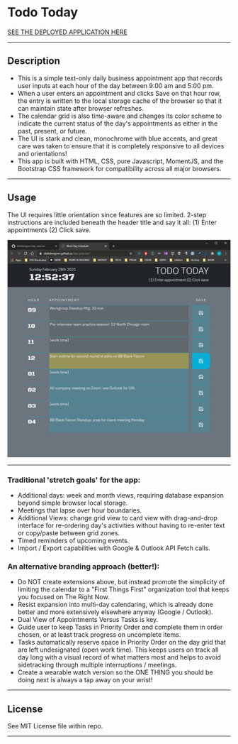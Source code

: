 # Todo Today

[SEE THE DEPLOYED APPLICATION HERE](https://dishdesigner.github.io/day-planner/)

---

## Description

* This is a simple text-only daily business appointment app that records user inputs at each hour of the day between 9:00 am and 5:00 pm.
* When a user enters an appointment and clicks Save on that hour row, the entry is written to the local storage cache of the browser so that it can maintain state after browser refreshes.
* The calendar grid is also time-aware and changes its color scheme to indicate the current status of the day's appointments as either in the past, present, or future.
* The UI is stark and clean, monochrome with blue accents, and great care was taken to ensure that it is completely responsive to all devices and orientations!
* This app is built with HTML, CSS, pure Javascript, MomentJS, and the Bootstrap CSS framework for compatibility across all major browsers.

---

## Usage

The UI requires little orientation since features are so limited. 2-step instructions are included beneath the header title and say it all: (1) Enter appointments (2) Click save.

![Day planner app screenshot](assets/images/Day-Planner-Screenshot.png)

---

### Traditional 'stretch goals' for the app:
* Additional days: week and month views, requiring database expansion beyond simple browser local storage.
* Meetings that lapse over hour boundaries.
* Additional Views: change grid view to card view with drag-and-drop interface for re-ordering day's activities without having to re-enter text or copy/paste between grid zones.
* Timed reminders of upcoming events.
* Import / Export capabilities with Google & Outlook API Fetch calls.

### An alternative branding approach (better!):
* Do NOT create extensions above, but instead promote the simplicity of limiting the calendar to a "First Things First" organization tool that keeps you focused on The Right Now.
* Resist expansion into multi-day calendaring, which is already done better and more extensively elsewhere anyway (Google / Outlook).
* Dual View of Appointments Versus Tasks is key.
* Guide user to keep Tasks in Priority Order and complete them in order chosen, or at least track progress on uncomplete items.
* Tasks automatically reserve space in Priority Order on the day grid that are left undesignated (open work time). This keeps users on track all day long with a visual record of what matters most and helps to avoid sidetracking through multiple interruptions / meetings.
* Create a wearable watch version so the ONE THING you should be doing next is always a tap away on your wrist!

---

## License

See MIT License file within repo.

---